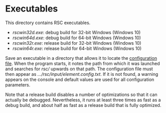 # Executables

This directory contains RSC executables.
* _rscwin32d.exe_: debug build for 32-bit Windows (Windows 10)
* _rscwin64d.exe_: debug build for 64-bit Windows (Windows 10)
* _rscwin32r.exe_: release build for 32-bit Windows (Windows 10)
* _rscwin64r.exe_: release build for 64-bit Windows (Windows 10)

Save an executable in a directory that allows it to locate the
[configuration file](/input/element.config.txt).  When the program
starts, it notes the path from which it was launched and searches
for _rsc/_ upwards on that path.  The configuration file must
then appear as _.../rsc/input/element.config.txt_.  If it is not
found, a warning appears on the console and default values are used
for all configuration parameters.

Note that a release build disables a number of optimizations so that
it can actually be debugged. Nevertheless, it runs at least three
times as fast as a debug build, and about half as fast as a release
build that is fully optimized.
